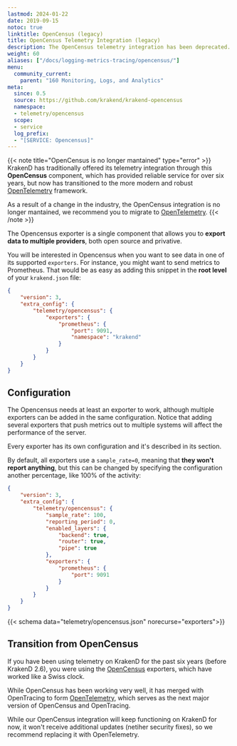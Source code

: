 ```yaml
---
lastmod: 2024-01-22
date: 2019-09-15
notoc: true
linktitle: OpenCensus (legacy)
title: OpenCensus Telemetry Integration (legacy)
description: The OpenCensus telemetry integration has been deprecated. Migrate to OpenTelemetry now.
weight: 60
aliases: ["/docs/logging-metrics-tracing/opencensus/"]
menu:
  community_current:
    parent: "160 Monitoring, Logs, and Analytics"
meta:
  since: 0.5
  source: https://github.com/krakend/krakend-opencensus
  namespace:
  - telemetry/opencensus
  scope:
  - service
  log_prefix:
  - "[SERVICE: Opencensus]"
---
```

{{< note title="OpenCensus is no longer mantained" type="error" >}}
KrakenD has traditionally offered its telemetry integration through this **OpenCensus** component, which has provided reliable service for over six years, but now has transitioned to the more modern and robust [OpenTelemetry](/docs/telemetry/opentelemetry/) framework.

As a result of a change in the industry, the OpenCensus integration is no longer mantained, we recommend you to migrate to [OpenTelemetry](/docs/telemetry/opentelemetry/).
{{< /note >}}

The Opencensus exporter is a single component that allows you to **export data to multiple providers**, both open source and privative.

You will be interested in Opencensus when you want to see data in one of its supported `exporters`. For instance, you might want to send metrics to Prometheus. That would be as easy as adding this snippet in the **root level** of your `krakend.json` file:

```json
{
    "version": 3,
    "extra_config": {
        "telemetry/opencensus": {
            "exporters": {
                "prometheus": {
                    "port": 9091,
                    "namespace": "krakend"
                }
            }
        }
    }
}
```

## Configuration

The Opencensus needs at least an exporter to work, although multiple exporters can be added in the same configuration. Notice that adding several exporters that push metrics out to multiple systems will affect the performance of the server.

Every exporter has its own configuration and it's described in its section.

By default, all exporters use a `sample_rate=0`, meaning that **they won't report anything**, but this can be changed by specifying the configuration another percentage, like 100% of the activity:

```json
{
    "version": 3,
    "extra_config": {
        "telemetry/opencensus": {
            "sample_rate": 100,
            "reporting_period": 0,
            "enabled_layers": {
                "backend": true,
                "router": true,
                "pipe": true
            },
            "exporters": {
                "prometheus": {
                    "port": 9091
                }
            }
        }
    }
}
```

{{< schema data="telemetry/opencensus.json" norecurse="exporters">}}



## Transition from OpenCensus
If you have been using telemetry on KrakenD for the past six years (before KrakenD 2.6), you were using the [OpenCensus](/docs/telemetry/opencensus/) exporters, which have worked like a Swiss clock.

While OpenCensus has been working very well, it has merged with OpenTracing to form [OpenTelemetry](https://opentelemetry.io/), which serves as the next major version of OpenCensus and OpenTracing.

While our OpenCensus integration will keep functioning on KrakenD for now, it won't receive additional updates (netiher security fixes), so we recommend replacing it with OpenTelemetry.